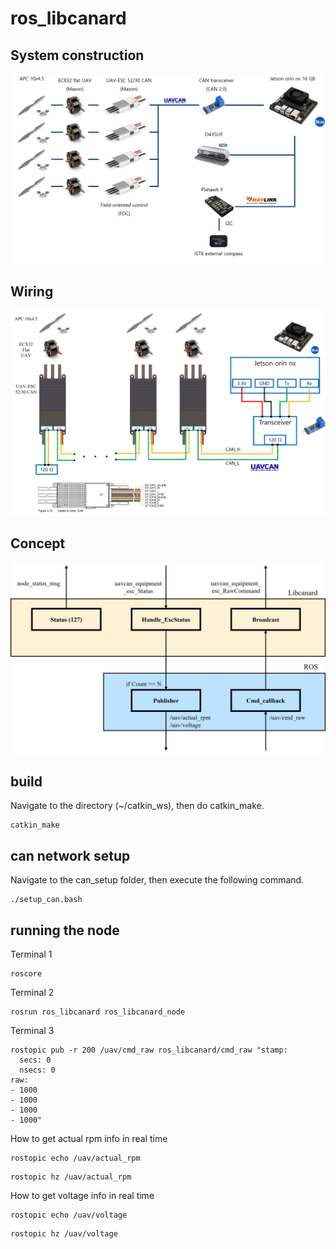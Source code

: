 # ros_libcanard

## System construction

<img src="figures/System.jpg"/>

## Wiring

<img src="figures/uavcan_wiring.jpg"/>

## Concept

<img src="figures/uavcan_ros_concept.jpg"/>

## build

Navigate to the directory (~/catkin_ws), then do catkin_make.

```
catkin_make
```

## can network setup

Navigate to the can_setup folder, then execute the following command.

```
./setup_can.bash
```

## running the node

Terminal 1

```
roscore
```

Terminal 2

```
rosrun ros_libcanard ros_libcanard_node
```


Terminal 3
```
rostopic pub -r 200 /uav/cmd_raw ros_libcanard/cmd_raw "stamp:
  secs: 0
  nsecs: 0
raw:
- 1000
- 1000
- 1000
- 1000"
```

How to get actual rpm info in real time

```
rostopic echo /uav/actual_rpm
```

```
rostopic hz /uav/actual_rpm
```

How to get voltage info in real time
```
rostopic echo /uav/voltage
```

```
rostopic hz /uav/voltage
```